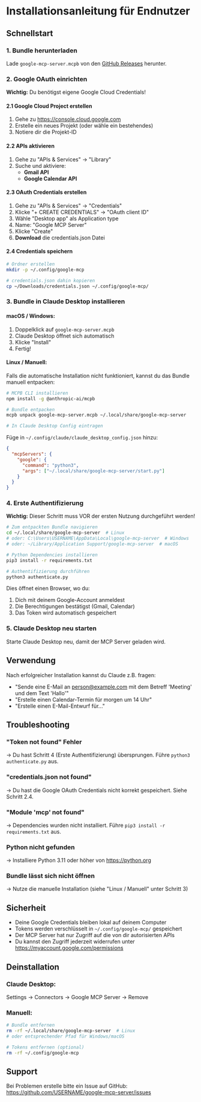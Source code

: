 # Installationsanleitung für Endnutzer

## Schnellstart

### 1. Bundle herunterladen

Lade `google-mcp-server.mcpb` von den [GitHub Releases](https://github.com/USERNAME/google-mcp-server/releases) herunter.

### 2. Google OAuth einrichten

**Wichtig:** Du benötigst eigene Google Cloud Credentials!

#### 2.1 Google Cloud Project erstellen

1. Gehe zu https://console.cloud.google.com
2. Erstelle ein neues Projekt (oder wähle ein bestehendes)
3. Notiere dir die Projekt-ID

#### 2.2 APIs aktivieren

1. Gehe zu "APIs & Services" → "Library"
2. Suche und aktiviere:
   - **Gmail API**
   - **Google Calendar API**

#### 2.3 OAuth Credentials erstellen

1. Gehe zu "APIs & Services" → "Credentials"
2. Klicke "+ CREATE CREDENTIALS" → "OAuth client ID"
3. Wähle "Desktop app" als Application type
4. Name: "Google MCP Server"
5. Klicke "Create"
6. **Download** die credentials.json Datei

#### 2.4 Credentials speichern

```bash
# Ordner erstellen
mkdir -p ~/.config/google-mcp

# credentials.json dahin kopieren
cp ~/Downloads/credentials.json ~/.config/google-mcp/
```

### 3. Bundle in Claude Desktop installieren

#### macOS / Windows:
1. Doppelklick auf `google-mcp-server.mcpb`
2. Claude Desktop öffnet sich automatisch
3. Klicke "Install"
4. Fertig!

#### Linux / Manuell:
Falls die automatische Installation nicht funktioniert, kannst du das Bundle manuell entpacken:

```bash
# MCPB CLI installieren
npm install -g @anthropic-ai/mcpb

# Bundle entpacken
mcpb unpack google-mcp-server.mcpb ~/.local/share/google-mcp-server

# In Claude Desktop Config eintragen
```

Füge in `~/.config/claude/claude_desktop_config.json` hinzu:
```json
{
  "mcpServers": {
    "google": {
      "command": "python3",
      "args": ["~/.local/share/google-mcp-server/start.py"]
    }
  }
}
```

### 4. Erste Authentifizierung

**Wichtig:** Dieser Schritt muss VOR der ersten Nutzung durchgeführt werden!

```bash
# Zum entpackten Bundle navigieren
cd ~/.local/share/google-mcp-server  # Linux
# oder: C:\Users\USERNAME\AppData\Local\google-mcp-server  # Windows
# oder: ~/Library/Application Support/google-mcp-server  # macOS

# Python Dependencies installieren
pip3 install -r requirements.txt

# Authentifizierung durchführen
python3 authenticate.py
```

Dies öffnet einen Browser, wo du:
1. Dich mit deinem Google-Account anmeldest
2. Die Berechtigungen bestätigst (Gmail, Calendar)
3. Das Token wird automatisch gespeichert

### 5. Claude Desktop neu starten

Starte Claude Desktop neu, damit der MCP Server geladen wird.

## Verwendung

Nach erfolgreicher Installation kannst du Claude z.B. fragen:

- "Sende eine E-Mail an person@example.com mit dem Betreff 'Meeting' und dem Text 'Hallo'"
- "Erstelle einen Calendar-Termin für morgen um 14 Uhr"
- "Erstelle einen E-Mail-Entwurf für..."

## Troubleshooting

### "Token not found" Fehler
→ Du hast Schritt 4 (Erste Authentifizierung) übersprungen. Führe `python3 authenticate.py` aus.

### "credentials.json not found"
→ Du hast die Google OAuth Credentials nicht korrekt gespeichert. Siehe Schritt 2.4.

### "Module 'mcp' not found"
→ Dependencies wurden nicht installiert. Führe `pip3 install -r requirements.txt` aus.

### Python nicht gefunden
→ Installiere Python 3.11 oder höher von https://python.org

### Bundle lässt sich nicht öffnen
→ Nutze die manuelle Installation (siehe "Linux / Manuell" unter Schritt 3)

## Sicherheit

- Deine Google Credentials bleiben lokal auf deinem Computer
- Tokens werden verschlüsselt in `~/.config/google-mcp/` gespeichert
- Der MCP Server hat nur Zugriff auf die von dir autorisierten APIs
- Du kannst den Zugriff jederzeit widerrufen unter https://myaccount.google.com/permissions

## Deinstallation

### Claude Desktop:
Settings → Connectors → Google MCP Server → Remove

### Manuell:
```bash
# Bundle entfernen
rm -rf ~/.local/share/google-mcp-server  # Linux
# oder entsprechender Pfad für Windows/macOS

# Tokens entfernen (optional)
rm -rf ~/.config/google-mcp
```

## Support

Bei Problemen erstelle bitte ein Issue auf GitHub: https://github.com/USERNAME/google-mcp-server/issues

